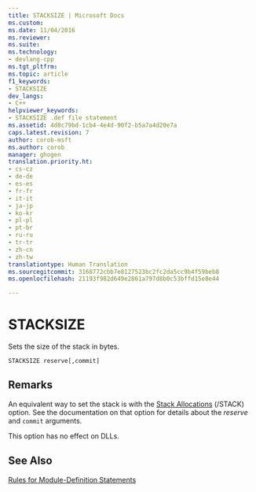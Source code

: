 ```yaml
---
title: STACKSIZE | Microsoft Docs
ms.custom: 
ms.date: 11/04/2016
ms.reviewer: 
ms.suite: 
ms.technology:
- devlang-cpp
ms.tgt_pltfrm: 
ms.topic: article
f1_keywords:
- STACKSIZE
dev_langs:
- C++
helpviewer_keywords:
- STACKSIZE .def file statement
ms.assetid: 4d8c79bd-1cb4-4e4d-90f2-b5a7a4d20e7a
caps.latest.revision: 7
author: corob-msft
ms.author: corob
manager: ghogen
translation.priority.ht:
- cs-cz
- de-de
- es-es
- fr-fr
- it-it
- ja-jp
- ko-kr
- pl-pl
- pt-br
- ru-ru
- tr-tr
- zh-cn
- zh-tw
translationtype: Human Translation
ms.sourcegitcommit: 3168772cbb7e8127523bc2fc2da5cc9b4f59beb8
ms.openlocfilehash: 21193f982d649e2861a797d8b0c53bffd15e8e44

---
```

# STACKSIZE
Sets the size of the stack in bytes.  
  
```  
STACKSIZE reserve[,commit]  
```  
  
## Remarks  
 An equivalent way to set the stack is with the [Stack Allocations](../../build/reference/stack-stack-allocations.md) (/STACK) option. See the documentation on that option for details about the *reserve* and `commit` arguments.  
  
 This option has no effect on DLLs.  
  
## See Also  
 [Rules for Module-Definition Statements](../../build/reference/rules-for-module-definition-statements.md)


<!--HONumber=Jan17_HO2-->


